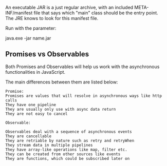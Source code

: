  
 
 An executable JAR is a just regular archive, with an included META-INF/manifest file 
 that says which "main" class should be the entry point. 
 The JRE knows to look for this manifest file.
 
 Run with the parameter:
 
 java.exe -jar  name.jar
 
 ## Promises vs Observables
 Both Promises and Observables will help us work with the asynchronous functionalities in JavaScript.

The main differences between them are listed below:
```
Promise:
Promises are values that will resolve in asynchronous ways like http calls
They have one pipeline
They are usually only use with async data return
They are not easy to cancel

Observable:

Observables deal with a sequence of asynchronous events
They are cancellable
They are retriable by nature such as retry and retryWhen
They stream data in multiple pipelines
They have array-like operations like map, filter etc.
They can be created from other sources like events
They are functions, which could be subscribed later on
```
